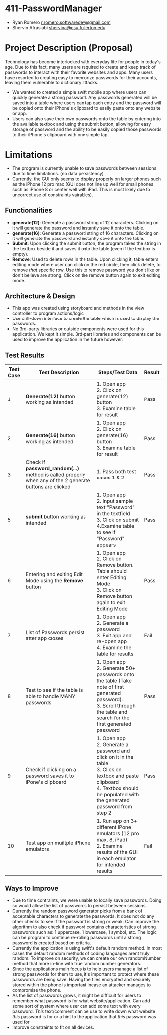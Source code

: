 # 411-PasswordManager
- Ryan Romero         r.romero.softwaredev@gmail.com
- Shervin Afrasiabi   shervina@csu.fullerton.edu 

# Project Description (Proposal)
Technology has become interlocked with everyday life for people in today's age. Due to this fact, many users are required to create and keep track of passwords to interact with their favorite websites and apps. Many users have resorted to creating easy to memorize passwords for their accounts, leaving them vulnerable to dictionary attacks. 
- We wanted to created a simple swift mobile app where users can quickly generate a strong password. Any passwords generated will be saved into a table where users can tap each entry and the password will be copied onto their iPhone's clipboard to easily paste onto any website or app. 
- Users can also save their own passwords onto the table by entering into the available textbox and using the submit button, allowing for easy storage of password and the ability to be easily copied those passwords to their iPhone's clipboard with one simple tap.

# Limitations
- The program is currently unable to save passwords between sessions due to time limitations. (no data persistency)
- Currently, the GUI only seems to display properly on larger phones such as the iPhone 12 pro max (GUI does not line up well for small phones such as iPhone 8 or center well with iPad. This is most likely due to uncorrect use of constraints vairables).

## Functionalities
- **generate(12)**: Generate a password string of 12 characters. Clicking on it will generate the password and instantly save it onto the table.
- **generate(16)**: Generate a password string of 16 characters. Clicking on it will generate the password and instantly save it onto the table.
- **Submit**: Upon clicking the submit button, the program takes the string in the textbox beside it and saves it onto the table (even if the textbox is empty).
- **Remove**: Used to delete rows in the table. Upon clicking it, table enters editing mode where user can click on the red circle, then click delete, to remove *that* specific row. Use this to remove password you don't like or don't believe are strong. Click on the remove button again to exit editing mode.

## Architecture & Design
- This app was created using storyboard and methods in the view controller to program actions/logic.
- Use drill-down interface to create the table which is used to display the passwords.
- No 3rd-party libraries or outside components were used for this application. We kept it simple. 3rd-part libraries and components can be used to improve the application in the future however.

## Test Results
Test Case | Test Description | Steps/Test Data | Result
--------- | ---------------- | --------------- | ---------
1 | **Generate(12)** button working as intended | 1. Open app<br />2. Click on generate(12) button<br />3. Examine table for result | Pass
2 | **Generate(16)** button working as intended | 1. Open app<br />2. Click on generate(16) button<br />3. Examine table for result | Pass
3 | Check if **password_random(...)** method is called properly when any of the 2 generate buttons are clicked  | 1. Pass both test cases 1 & 2 | Pass
5 | **submit** button working as intended | 1. Open app<br />2. Input sample text "Password" in the textfield<br />3. Click on submit<br /> 4.Examine table to see if "Password" appears  | Pass
6 | Entering and exiting Edit Mode using the **Remove** button | 1. Open app<br />2. Click on Remove button. Table should enter Editing Mode<br />3. Click on Remove button again to exit Editing Mode | Pass
7 | List of Passwords persist after app closes | 1. Open app<br />2. Generate a password<br />3. Exit app and re-open app<br />4. Examine the table for results | Fail
8 | Test to see if the table is able to handle MANY passwords | 1. Open app<br />2. Generate 50+ passwords onto the table (Take note of first generated password).<br />3. Scroll through the table and search for the first generated password | Pass
9 | Check if clicking on a password saves it to iPone's clipboard | 1. Open app<br />2. Generate a password and click on it in the table<br />3. Click on textbox and paste clipboard<br />4. Textbox should be populated with the generated password from step 2  | Pass
10 | Test app on muiltple iPhone emulators | 1. Run app on 3+ different iPone emulators (12 pro max, 8, iPad)<br />2. Examine results of the GUI in each emulator for intended results | Fail


## Ways to Improve
- Due to time contraints, we were unable to locally save passwords. Doing so would allow the list of passwords to persist between sessions. 
- Currently the random password generator picks from a bank of acceptable characters to generate the passwords. It does not do any other checks to see if the password is strong or weak. Can improve the algorithm to also check if password contains characteristics of strong passwords such as: 1 uppercase, 1 lowercase, 1 symbol, etc. The logic can be program to continue re-rolling passwords until a strong password is created based on criteria.
- Currently the application is using swift's default random method. In most cases the default random methods of coding languages arent truly random. To improve on security, we can create our own randomNumber method that more in-line with true random number generators.
- Since the applications main focus is to help users manage a list of strong passwords for them to use, it's important to protect where these passwords are being save. Having the files encrypted and securely stored within the phone is important incase an attacker manages to compromise the phone.
- As the list of passwords grows, it might be difficult for users to remember what password is for what website/application. Can add some sort of system where user can add some text with every password. *This* text/comment can be use to write down what website *this* password is for or a hint to the application that *this* password was used for
- Improve constraints to fit on all devices.
